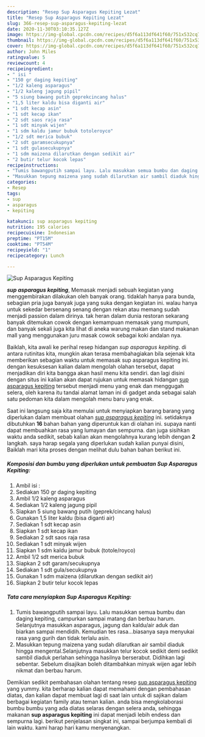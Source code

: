 ```yaml
---
description: "Resep Sup Asparagus Kepiting Lezat"
title: "Resep Sup Asparagus Kepiting Lezat"
slug: 366-resep-sup-asparagus-kepiting-lezat
date: 2020-11-30T03:10:35.127Z
image: https://img-global.cpcdn.com/recipes/d5f6a113df641f60/751x532cq70/sup-asparagus-kepiting-foto-resep-utama.jpg
thumbnail: https://img-global.cpcdn.com/recipes/d5f6a113df641f60/751x532cq70/sup-asparagus-kepiting-foto-resep-utama.jpg
cover: https://img-global.cpcdn.com/recipes/d5f6a113df641f60/751x532cq70/sup-asparagus-kepiting-foto-resep-utama.jpg
author: John Miles
ratingvalue: 5
reviewcount: 4
recipeingredient:
- " isi "
- "150 gr daging kepiting"
- "1/2 kaleng asparagus"
- "1/2 kaleng jagung pipil"
- "5 siung bawang putih geprekcincang halus"
- "1,5 liter kaldu bisa diganti air"
- "1 sdt kecap asin"
- "1 sdt kecap ikan"
- "2 sdt saos raja rasa"
- "1 sdt minyak wijen"
- "1 sdm kaldu jamur bubuk totoleroyco"
- "1/2 sdt merica bubuk"
- "2 sdt garamsecukupnya"
- "1 sdt gulasecukupnya"
- "1 sdm maizena dilarutkan dengan sedikit air"
- "2 butir telur kocok lepas"
recipeinstructions:
- "Tumis bawangputih sampai layu. Lalu masukkan semua bumbu dan daging kepiting, campurkan sampai matang dan berbau harum. Selanjutnya masukkan asparagus, jagung dan kaldu/air aduk dan biarkan sampai mendidih. Kemudian tes rasa...biasanya saya menyukai rasa yang gurih dan tidak terlalu asin."
- "Masukkan tepung maizena yang sudah dilarutkan air sambil diaduk hingga mengental.Selanjutnya masukkan telur kocok sedikit demi sedikit sambil diaduk perlahan sehingga hasilnya berserabut. Didihkan lagi sebentar. Sebelum disajikan boleh ditambahkan minyak wijen agar lebih nikmat dan berbau harum."
categories:
- Resep
tags:
- sup
- asparagus
- kepiting

katakunci: sup asparagus kepiting 
nutrition: 195 calories
recipecuisine: Indonesian
preptime: "PT15M"
cooktime: "PT54M"
recipeyield: "1"
recipecategory: Lunch

---
```



![Sup Asparagus Kepiting](https://img-global.cpcdn.com/recipes/d5f6a113df641f60/751x532cq70/sup-asparagus-kepiting-foto-resep-utama.jpg)

<b><i>sup asparagus kepiting</i></b>, Memasak menjadi sebuah kegiatan yang menggembirakan dilakukan oleh banyak orang. tidaklah hanya para bunda, sebagian pria juga banyak juga yang suka dengan kegiatan ini. walau hanya untuk sekedar bersenang senang dengan rekan atau memang sudah menjadi passion dalam dirinya. tak heran dalam dunia restoran sekarang banyak ditemukan cowok dengan kemampuan memasak yang mumpuni, dan banyak sekali juga kita lihat di aneka warung makan dan stand makanan mall yang menggunakan juru masak cowok sebagai koki andalan nya.

Baiklah, kita awali ke perihal resep hidangan <i>sup asparagus kepiting</i>. di antara rutinitas kita, mungkin akan terasa membahagiakan bila sejenak kita memberikan sebagian waktu untuk memasak sup asparagus kepiting ini. dengan kesuksesan kalian dalam mengolah olahan tersebut, dapat menjadikan diri kita bangga akan hasil menu kita sendiri. dan lagi disini dengan situs ini kalian akan dapat rujukan untuk memasak hidangan <u>sup asparagus kepiting</u> tersebut menjadi menu yang enak dan menggugah selera, oleh karena itu tandai alamat laman ini di gadget anda sebagai salah satu pedoman kita dalam mengolah menu baru yang enak.




Saat ini langsung saja kita memulai untuk menyiapkan barang barang yang diperlukan dalam membuat olahan <u><i>sup asparagus kepiting</i></u> ini. setidaknya dibutuhkan <b>16</b> bahan bahan yang diperuntuk kan di olahan ini. supaya nanti dapat membuahkan rasa yang lumayan dan sempurna. dan juga sisihkan waktu anda sedikit, sebab kalian akan mengolahnya kurang lebih dengan <b>2</b> langkah. saya harap segala yang diperlukan sudah kalian punyai disini, Baiklah mari kita proses dengan melihat dulu bahan bahan berikut ini.

<!--inarticleads1-->

##### Komposisi dan bumbu yang diperlukan untuk pembuatan Sup Asparagus Kepiting:

1. Ambil  isi :
1. Sediakan 150 gr daging kepiting
1. Ambil 1/2 kaleng asparagus
1. Sediakan 1/2 kaleng jagung pipil
1. Siapkan 5 siung bawang putih (geprek/cincang halus)
1. Gunakan 1,5 liter kaldu (bisa diganti air)
1. Sediakan 1 sdt kecap asin
1. Siapkan 1 sdt kecap ikan
1. Sediakan 2 sdt saos raja rasa
1. Sediakan 1 sdt minyak wijen
1. Siapkan 1 sdm kaldu jamur bubuk (totole/royco)
1. Ambil 1/2 sdt merica bubuk
1. Siapkan 2 sdt garam/secukupnya
1. Sediakan 1 sdt gula/secukupnya
1. Gunakan 1 sdm maizena (dilarutkan dengan sedikit air)
1. Siapkan 2 butir telur kocok lepas




<!--inarticleads2-->

##### Tata cara menyiapkan Sup Asparagus Kepiting:

1. Tumis bawangputih sampai layu. Lalu masukkan semua bumbu dan daging kepiting, campurkan sampai matang dan berbau harum. Selanjutnya masukkan asparagus, jagung dan kaldu/air aduk dan biarkan sampai mendidih. Kemudian tes rasa...biasanya saya menyukai rasa yang gurih dan tidak terlalu asin.
1. Masukkan tepung maizena yang sudah dilarutkan air sambil diaduk hingga mengental.Selanjutnya masukkan telur kocok sedikit demi sedikit sambil diaduk perlahan sehingga hasilnya berserabut. Didihkan lagi sebentar. Sebelum disajikan boleh ditambahkan minyak wijen agar lebih nikmat dan berbau harum.




Demikian sedikit pembahasan olahan tentang resep <u>sup asparagus kepiting</u> yang yummy. kita berharap kalian dapat memahami dengan pembahasan diatas, dan kalian dapat membuat lagi di saat lain untuk di sajikan dalam berbagai kegiatan family atau teman kalian. anda bisa mengkolaborasi bumbu bumbu yang ada diatas selaras dengan selera anda, sehingga makanan <b>sup asparagus kepiting</b> ini dapat menjadi lebih endess dan sempurna lagi. berikut penjelasan singkat ini, sampai berjumpa kembali di lain waktu. kami harap hari kamu menyenangkan.
